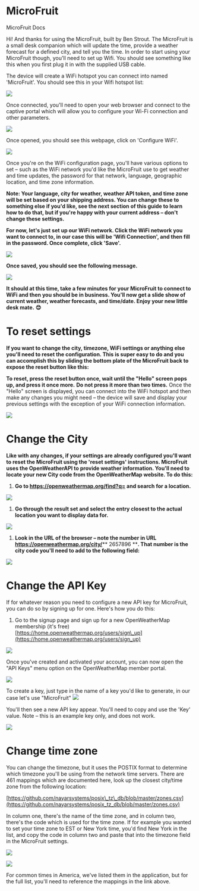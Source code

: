 # MicroFruit
MicroFruit Docs

Hi! And thanks for using the MicroFruit, built by Ben Strout. The MicroFruit is a small desk companion which will update the time, provide a weather forecast for a defined city, and tell you the time. In order to start using your MicroFruit though, you'll need to set up Wifi. You should see something like this when you first plug it in with the supplied USB cable.

The device will create a WiFi hotspot you can connect into named 'MicroFruit'. You should see this in your Wifi hotspot list:

![](RackMultipart20221224-1-9tiplx_html_7e32e4099349b84.png)

Once connected, you'll need to open your web browser and connect to the captive portal which will allow you to configure your Wi-Fi connection and other parameters.

![](RackMultipart20221224-1-9tiplx_html_414bc12dc92d274c.png)

Once opened, you should see this webpage, click on 'Configure WiFi'.

![](RackMultipart20221224-1-9tiplx_html_32c207bd5b8f25dc.png)

Once you're on the WiFi configuration page, you'll have various options to set – such as the WiFi network you'd like the MicroFruit use to get weather and time updates, the password for that network, language, geographic location, and time zone information.

**Note: Your language, city for weather, weather API token, and time zone will be set based on your shipping address. You can change these to something else if you'd like, see the next section of this guide to learn how to do that, but if you're happy with your current address – don't change these settings.**

**For now, let's just set up our WiFi network. Click the WiFi network you want to connect to, in our case this will be 'Wifi Connection', and then fill in the password. Once complete, click 'Save'.**

![](RackMultipart20221224-1-9tiplx_html_a1a4420e30129fd2.png)

**Once saved, you should see the following message.**

![](RackMultipart20221224-1-9tiplx_html_40ab9413a11b10f4.png)

**It should at this time, take a few minutes for your MicroFruit to connect to WiFi and then you should be in business. You'll now get a slide show of current weather, weather forecasts, and time/date. Enjoy your new little desk mate.**  **😊**

# To reset settings

**If you want to change the city, timezone, WiFi settings or anything else you'll need to reset the configuration. This is super easy to do and you can accomplish this by sliding the bottom plate of the MicroFruit back to expose the reset button like this:**

**To reset, press the reset button once, wait until the "Hello" screen pops up, and press it once more.**  **Do not press it more than two times.** Once the "Hello" screen is displayed, you can connect into the WiFi hotspot and then make any changes you might need – the device will save and display your previous settings with the exception of your WiFi connection information.

![](RackMultipart20221224-1-9tiplx_html_a1a4420e30129fd2.png)

# Change the City

**Like with any changes, if your settings are already configured you'll want to reset the MicroFruit using the 'reset settings' instructions. MicroFruit uses the OpenWeatherAPI to provide weather information. You'll need to locate your new City code from the OpenWeatherMap website. To do this:**

1. **Go to https://openweathermap.org/find?q= and search for a location.**

![](RackMultipart20221224-1-9tiplx_html_c318bc0a6aae4856.png)

1. **Go through the result set and select the entry closest to the actual location you want to display data for.**

![](RackMultipart20221224-1-9tiplx_html_10e0ddcc19e36fbf.png)

1. **Look in the URL of the browser – note the number in URL https://openweathermap.org/city/**** 2657896 ****. That number is the city code you'll need to add to the following field:**

![](RackMultipart20221224-1-9tiplx_html_3b3c731e2664ce61.png)

# Change the API Key

If for whatever reason you need to configure a new API key for MicroFruit, you can do so by signing up for one. Here's how you do this:

1. Go to the signup page and sign up for a new OpenWeatherMap membership (it's free) [https://home.openweathermap.org/users/sign\_up](https://home.openweathermap.org/users/sign_up)

![](RackMultipart20221224-1-9tiplx_html_d99b9c41c26a147a.png)

Once you've created and activated your account, you can now open the "API Keys" menu option on the OpenWeatherMap member portal.

![](RackMultipart20221224-1-9tiplx_html_edda2f39c879fdb1.png)

To create a key, just type in the name of a key you'd like to generate, in our case let's use "MicroFruit" ![](RackMultipart20221224-1-9tiplx_html_652e7cfcfe3d4c2.png)

You'll then see a new API key appear. You'll need to copy and use the 'Key' value. Note – this is an example key only, and does not work.

![](RackMultipart20221224-1-9tiplx_html_35ce332a80312adc.png)

# Change time zone

You can change the timezone, but it uses the POSTIX format to determine which timezone you'll be using from the network time servers. There are 461 mappings which are documented here, look up the closest city/time zone from the following location:

[https://github.com/nayarsystems/posix\_tz\_db/blob/master/zones.csv](https://github.com/nayarsystems/posix_tz_db/blob/master/zones.csv)

In column one, there's the name of the time zone, and in column two, there's the code which is used for the time zone. If for example you wanted to set your time zone to EST or New York time, you'd find New York in the list, and copy the code in column two and paste that into the timezone field in the MicroFruit settings.

![](RackMultipart20221224-1-9tiplx_html_a9104d84f06d6f2a.png)

![](RackMultipart20221224-1-9tiplx_html_971a5b541e68e162.png)

For common times in America, we've listed them in the application, but for the full list, you'll need to reference the mappings in the link above.
